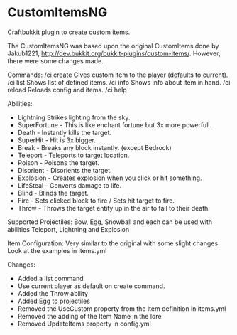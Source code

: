CustomItemsNG
=============

Craftbukkit plugin to create custom items.


The CustomItemsNG was based upon the original CustomItems done by Jakub1221,
http://dev.bukkit.org/bukkit-plugins/custom-items/.  However, there were
some changes made.

Commands: 
/ci create <item name> <player> Gives custom item to the player
                                (defaults to current).
/ci list                        Shows list of defined items.
/ci info                        Shows info about item in hand.
/ci reload                      Reloads config and items.
/ci help

Abilities: 
- Lightning Strikes lighting from the sky.
- SuperFortune - This is like enchant fortune but 3x more powerfull.
- Death - Instantly kills the target.
- SuperHit - Hit is 3x bigger.
- Break - Breaks any block instantly. (except Bedrock)
- Teleport - Teleports to target location.
- Poison - Poisons the target.
- Disorient - Disorients the target.
- Explosion - Creates explosion when you click or hit something.
- LifeSteal - Converts damage to life.
- Blind - Blinds the target.
- Fire - Sets clicked block to fire / Sets hit target to fire.
- Throw - Throws the target entity up in the air to fall to their death.

Supported Projectiles: 
Bow, Egg, Snowball
and each can be used with abilities Teleport, Lightning and Explosion

Item Configuration:
Very similar to the original with some slight changes.  Look at the examples in items.yml

Changes:
- Added a list command
- Use current player as default on create command.
- Added the Throw ability
- Added Egg to projectiles
- Removed the UseCustom property from the item definition in items.yml 
- Removed the adding of the Item Name in the lore
- Removed UpdateItems property in config.yml 

